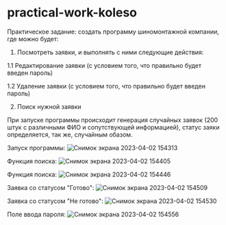# practical-work-koleso

Практическое задание: создать программу шиномонтажной компании, где можно будет:
1) Посмотреть заявки, и выполнять с ними следующие действия:

1.1 Редактирование заявки (с условием того, что правильно будет введен пароль) 

1.2 Удаление заявки (с условием того, что правильно будет введен пароль)

2) Поиск нужной заявки

При запуске программы происходит генерация случайных заявок (200 штук с различными ФИО и сопутствующей информацией), статус заяки определяется, так же, случайным обазом.

Запуск программы:
![Снимок экрана 2023-04-02 154313](https://user-images.githubusercontent.com/114875538/229354590-3a8f8f8a-6e71-481f-8724-184c41e4a778.png)

Функция поиска:
![Снимок экрана 2023-04-02 154405](https://user-images.githubusercontent.com/114875538/229354612-cd24edf3-1bee-41c2-a6f2-84846aa30e9f.png)

Функция поиска:
![Снимок экрана 2023-04-02 154446](https://user-images.githubusercontent.com/114875538/229354700-433a7211-c410-4a4e-ac73-34c31a3a6429.png)

Заявка со статусом "Готово":
![Снимок экрана 2023-04-02 154509](https://user-images.githubusercontent.com/114875538/229354624-664462fb-dd4e-4ebc-aa7b-4067281b48c4.png)

Заявка со статусом "Не готово":
![Снимок экрана 2023-04-02 154530](https://user-images.githubusercontent.com/114875538/229354638-1011bf16-0ee3-4665-9ac4-2aa288d6b5e2.png)

Поле ввода пароля: 
![Снимок экрана 2023-04-02 154556](https://user-images.githubusercontent.com/114875538/229354655-3d41063f-d717-4a4d-9357-454d9a088234.png)
